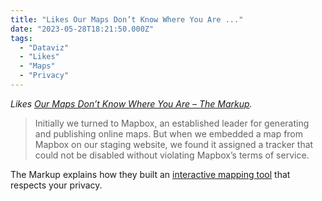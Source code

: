```yaml
---
title: "Likes Our Maps Don’t Know Where You Are ..."
date: "2023-05-28T18:21:50.000Z"
tags: 
  - "Dataviz"
  - "Likes"
  - "Maps"
  - "Privacy"
---
```


_Likes [Our Maps Don’t Know Where You Are – The Markup](https://themarkup.org/hello-world/2023/05/27/our-maps-dont-know-where-you-are)._

> Initially we turned to Mapbox, an established leader for generating and publishing online maps. But when we embedded a map from Mapbox on our staging website, we found it assigned a tracker that could not be disabled without violating Mapbox’s terms of service.

The Markup explains how they built an [interactive mapping tool](https://themarkup.org/hello-world/2023/05/27/our-maps-dont-know-where-you-are) that respects your privacy.
